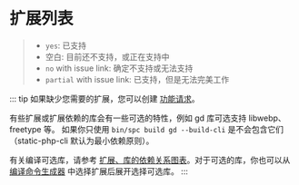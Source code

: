 # 扩展列表

> - `yes`: 已支持
> - 空白: 目前还不支持，或正在支持中
> - `no` with issue link: 确定不支持或无法支持
> - `partial` with issue link: 已支持，但是无法完美工作

<!--@include: ../../extensions.md-->

::: tip
如果缺少您需要的扩展，您可以创建 [功能请求](https://github.com/crazywhalecc/static-php-cli/issues)。

有些扩展或扩展依赖的库会有一些可选的特性，例如 gd 库可选支持 libwebp、freetype 等。
如果你只使用 `bin/spc build gd --build-cli` 是不会包含它们（static-php-cli 默认为最小依赖原则）。

有关编译可选库，请参考 [扩展、库的依赖关系图表](./deps-map)。对于可选的库，你也可以从 [编译命令生成器](./cli-generator) 中选择扩展后展开选择可选库。
:::

